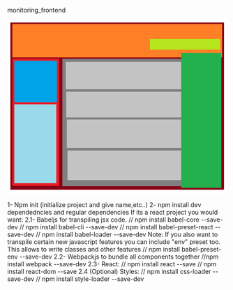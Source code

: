 monitoring_frontend

![Screenshot](monitoring_frontend.png)

 1- Npm init (initialize project and give name,etc..)
 2- npm install dev dependedncies and regular dependencies
    If its a react project you would want:
        2.1- Babeljs for transpiling jsx code.
            // npm install babel-core --save-dev
            // npm install babel-cli --save-dev
            // npm install babel-preset-react --save-dev
            // npm install babel-loader --save-dev
        Note: If you also want to transpile certain new javascript features you can include "env" preset too. This allows to write classes and other features
            // npm install babel-preset-env --save-dev
        2.2- Webpackjs to bundle all components together
            //npm install webpack --save-dev
        2.3- React:
            // npm install react --save
            // npm install react-dom --save
        2.4 (Optional) Styles:
            // npm install css-loader --save-dev
            // npm install style-loader --save-dev

